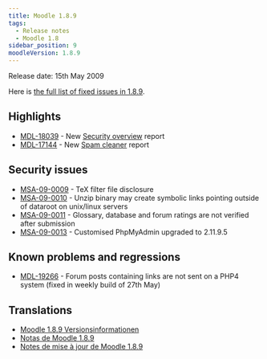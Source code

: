 ```yaml
---
title: Moodle 1.8.9
tags:
  - Release notes
  - Moodle 1.8
sidebar_position: 9
moodleVersion: 1.8.9
---
```

Release date: 15th May 2009

Here is [the full list of fixed issues in 1.8.9](http://moodle.atlassian.net/browse/MDL/fixforversion/10322).

## Highlights

- [MDL-18039](https://moodle.atlassian.net/browse/MDL-18039) - New [Security overview](https://docs.moodle.org/en/Security_overview) report
- [MDL-17144](https://moodle.atlassian.net/browse/MDL-17144) - New [Spam cleaner](https://docs.moodle.org/en/Spam_cleaner) report

## Security issues

- [MSA-09-0009](http://moodle.org/mod/forum/discuss.php?d=121039) - TeX filter file disclosure
- [MSA-09-0010](http://moodle.org/mod/forum/discuss.php?d=123855) - Unzip binary may create symbolic links pointing outside of dataroot on unix/linux servers
- [MSA-09-0011](http://moodle.org/mod/forum/discuss.php?d=123856) - Glossary, database and forum ratings are not verified after submission
- [MSA-09-0013](http://moodle.org/mod/forum/discuss.php?d=123860) - Customised PhpMyAdmin upgraded to 2.11.9.5

## Known problems and regressions

- [MDL-19266](https://moodle.atlassian.net/browse/MDL-19266) - Forum posts containing links are not sent on a PHP4 system  (fixed in weekly build of 27th May)

## Translations

- [Moodle 1.8.9 Versionsinformationen](https://docs.moodle.org/de/Moodle_1.8.9_Versionsinformationen)
- [Notas de Moodle 1.8.9](https://docs.moodle.org/es/Notas_de_Moodle_1.8.9)
- [Notes de mise à jour de Moodle 1.8.9](https://docs.moodle.org/fr/Notes_de_mise_à_jour_de_Moodle_1.8.9)
